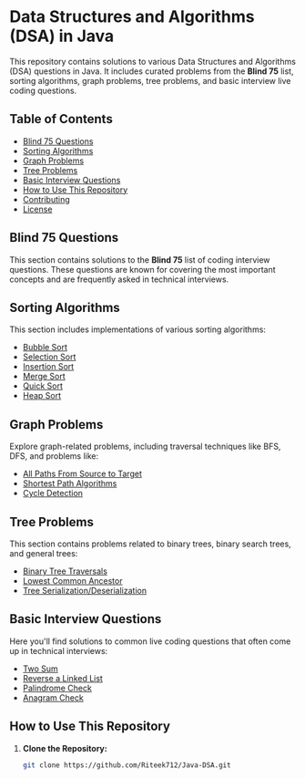 # Data Structures and Algorithms (DSA) in Java

This repository contains solutions to various Data Structures and Algorithms (DSA) questions in Java. It includes curated problems from the **Blind 75** list, sorting algorithms, graph problems, tree problems, and basic interview live coding questions.

## Table of Contents

- [Blind 75 Questions](#blind-75-questions)
- [Sorting Algorithms](#sorting-algorithms)
- [Graph Problems](#graph-problems)
- [Tree Problems](#tree-problems)
- [Basic Interview Questions](#basic-interview-questions)
- [How to Use This Repository](#how-to-use-this-repository)
- [Contributing](#contributing)
- [License](#license)

## Blind 75 Questions

This section contains solutions to the **Blind 75** list of coding interview questions. These questions are known for covering the most important concepts and are frequently asked in technical interviews.


## Sorting Algorithms

This section includes implementations of various sorting algorithms:

- [Bubble Sort](./sorting/BubbleSort.java)
- [Selection Sort](./sorting/SelectionSort.java)
- [Insertion Sort](./sorting/InsertionSort.java)
- [Merge Sort](./sorting/MergeSort.java)
- [Quick Sort](./sorting/QuickSort.java)
- [Heap Sort](./sorting/HeapSort.java)

## Graph Problems

Explore graph-related problems, including traversal techniques like BFS, DFS, and problems like:

- [All Paths From Source to Target](./graph/AllPathsSourceTarget.java)
- [Shortest Path Algorithms](./graph/ShortestPath.java)
- [Cycle Detection](./graph/CycleDetection.java)

## Tree Problems

This section contains problems related to binary trees, binary search trees, and general trees:

- [Binary Tree Traversals](./trees/BinaryTreeTraversals.java)
- [Lowest Common Ancestor](./trees/LowestCommonAncestor.java)
- [Tree Serialization/Deserialization](./trees/TreeSerialization.java)

## Basic Interview Questions

Here you'll find solutions to common live coding questions that often come up in technical interviews:

- [Two Sum](./interview/TwoSum.java)
- [Reverse a Linked List](./interview/ReverseLinkedList.java)
- [Palindrome Check](./interview/PalindromeCheck.java)
- [Anagram Check](./interview/AnagramCheck.java)

## How to Use This Repository

1. **Clone the Repository:**

   ```bash
   git clone https://github.com/Riteek712/Java-DSA.git
